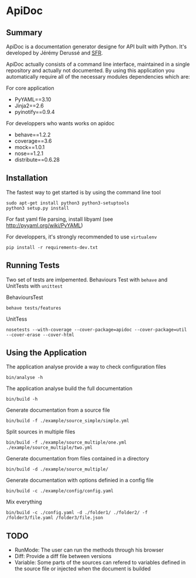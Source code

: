 ApiDoc
======

Summary
-------

ApiDoc is a documentation generator designe for API built with Python.
It's developed by Jérémy Derussé and [SFR](http://www.sfrbusinessteam.fr).

ApiDoc actually consists of a command line interface, maintained in a single repository and actually not documented.
By using this application you automatically require all of the necessary modules dependencies which are:

For core application

* PyYAML==3.10
* Jinja2==2.6
* pyinotify==0.9.4


For developpers who wants works on apidoc

* behave==1.2.2
* coverage==3.6
* mock==1.0.1
* nose==1.2.1
* distribute==0.6.28


Installation
------------

The fastest way to get started is by using the command line tool

```shell
sudo apt-get install python3 python3-setuptools
python3 setup.py install
```

For fast yaml file parsing, install libyaml (see http://pyyaml.org/wiki/PyYAML)


For developpers, it's strongly recommended to use `virtualenv`

```shell
pip install -r requirements-dev.txt
```



Running Tests
-------------

Two set of tests are imlpemented. Behaviours Test with `behave` and UnitTests with `unittest`

BehavioursTest

```shell
behave tests/features
```

UnitTess

```shell
nosetests --with-coverage --cover-package=apidoc --cover-package=util --cover-erase --cover-html
```


Using the Application
-------------

The application analyse provide a way to check configuration files

```shell
bin/analyse -h
```

The application analyse build the full documentation

```shell
bin/build -h
```

Generate documentation from a source file

```shell
bin/build -f ./example/source_simple/simple.yml
```

Split sources in multiple files

```shell
bin/build -f ./example/source_multiple/one.yml ./example/source_multiple/two.yml
```

Generate documentation from files contained in a directory

```shell
bin/build -d ./example/source_multiple/
```

Generate documentation with options definied in a config file

```shell
bin/build -c ./example/config/config.yaml
```

Mix everything

```shell
bin/build -c ./config.yaml -d ./folder1/ ./folder2/ -f /folder3/file.yaml /folder3/file.json
```

TODO
----

* RunMode: The user can run the methods through his browser
* Diff: Provide a diff file between versions
* Variable: Some parts of the sources can refered to variables defined in the source file or injected when the document is builded
